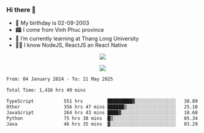 ### Hi there 👋
- 🎂 My birthday is 02-09-2003
- 🏙️ I come from Vinh Phuc province
- 🌱 I’m currently learning at Thang Long University
- 🧑‍💻 I know NodeJS, ReactJS an React Native
<p align="center"><img src="https://github-readme-stats.vercel.app/api?username=tmquang0209&show_icons=true&theme=gradient"></p>
<p align="center"><img src="https://github-readme-stats.vercel.app/api/top-langs/?username=tmquang0209&hide=scss,css&langs_count=10"></p>
<!--START_SECTION:waka-->

```txt
From: 04 January 2024 - To: 21 May 2025

Total Time: 1,416 hrs 49 mins

TypeScript           551 hrs         █████████▓░░░░░░░░░░░░░░░   38.89 %
Other                356 hrs 47 mins ██████▒░░░░░░░░░░░░░░░░░░   25.18 %
JavaScript           264 hrs 43 mins ████▓░░░░░░░░░░░░░░░░░░░░   18.68 %
Python               75 hrs 38 mins  █▒░░░░░░░░░░░░░░░░░░░░░░░   05.34 %
Java                 46 hrs 35 mins  ▓░░░░░░░░░░░░░░░░░░░░░░░░   03.29 %
```

<!--END_SECTION:waka-->

